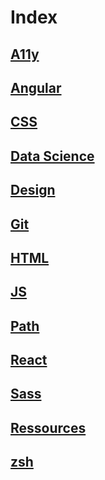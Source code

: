 # Index

## [A11y](a11y.md)

## [Angular](angular.md)

## [CSS](css.md)

## [Data Science](data-science.md)

## [Design](design.md)

## [Git](git.md)

## [HTML](html.md)

## [JS](js.md)

## [Path](path.md)

## [React](react.md)

## [Sass](sass.md)

## [Ressources](resources.md)

## [zsh](zsh.md)
